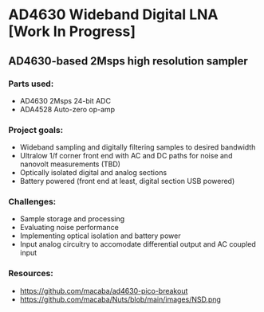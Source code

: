 # AD4630 Wideband Digital LNA [Work In Progress]
## AD4630-based 2Msps high resolution sampler
### Parts used:
- AD4630 2Msps 24-bit ADC
- ADA4528 Auto-zero op-amp
### Project goals:
- Wideband sampling and digitally filtering samples to desired bandwidth
- Ultralow 1/f corner front end with AC and DC paths for noise and nanovolt measurements (TBD)
- Optically isolated digital and analog sections
- Battery powered (front end at least, digital section USB powered)
### Challenges: 
- Sample storage and processing
- Evaluating noise performance
- Implementing optical isolation and battery power
- Input analog circuitry to accomodate differential output and AC coupled input
### Resources:
- https://github.com/macaba/ad4630-pico-breakout
- https://github.com/macaba/Nuts/blob/main/images/NSD.png
